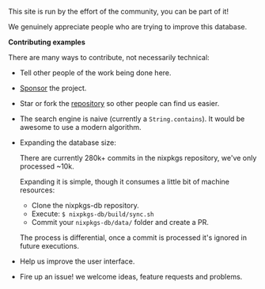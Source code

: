 This site is run by the effort of the community,
you can be part of it!

We genuinely appreciate people who are trying to improve this database.

**Contributing examples**

There are many ways to contribute, not necessarily technical:

- Tell other people of the work being done here.
- [Sponsor](https://patreon.com/kamadorueda) the project.
- Star or fork the [repository](https://github.com/kamadorueda/nixpkgs-db) so other people can find us easier.
- The search engine is naive (currently a `String.contains`).
  It would be awesome to use a modern algorithm.
- Expanding the database size:

  There are currently 280k+ commits in the nixpkgs repository,
  we've only processed ~10k.

  Expanding it is simple, though it consumes a little bit of machine resources:

  - Clone the nixpkgs-db repository.
  - Execute: `$ nixpkgs-db/build/sync.sh`
  - Commit your `nixpkgs-db/data/` folder and create a PR.

  The process is differential, once a commit is processed it's ignored in future
  executions.
- Help us improve the user interface.
- Fire up an issue! we welcome ideas, feature requests and problems.
